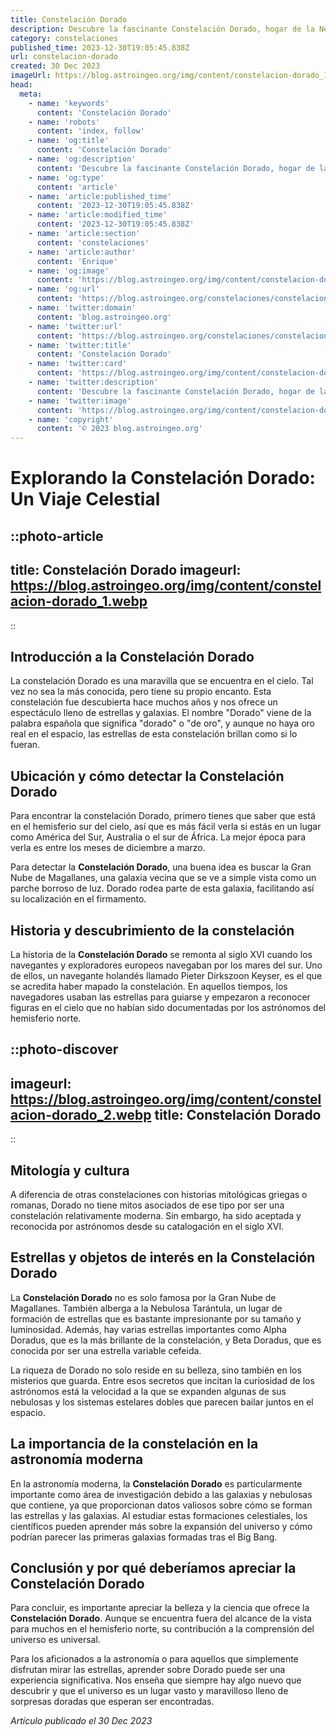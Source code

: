 ```yaml
---
title: Constelación Dorado
description: Descubre la fascinante Constelación Dorado, hogar de la Nebulosa de la Tarántula y la galaxia más cercana, la Gran Nube de Magallanes.
category: constelaciones
published_time: 2023-12-30T19:05:45.838Z
url: constelacion-dorado
created: 30 Dec 2023
imageUrl: https://blog.astroingeo.org/img/content/constelacion-dorado_1.webp
head:
  meta:
    - name: 'keywords'
      content: 'Constelación Dorado'
    - name: 'robots'
      content: 'index, follow'
    - name: 'og:title'
      content: 'Constelación Dorado'
    - name: 'og:description'
      content: 'Descubre la fascinante Constelación Dorado, hogar de la Nebulosa de la Tarántula y la galaxia más cercana, la Gran Nube de Magallanes.'
    - name: 'og:type'
      content: 'article'
    - name: 'article:published_time'
      content: '2023-12-30T19:05:45.838Z'
    - name: 'article:modified_time'
      content: '2023-12-30T19:05:45.838Z'
    - name: 'article:section'
      content: 'constelaciones'
    - name: 'article:author'
      content: 'Enrique'
    - name: 'og:image'
      content: 'https://blog.astroingeo.org/img/content/constelacion-dorado_1.webp'
    - name: 'og:url'
      content: 'https://blog.astroingeo.org/constelaciones/constelacion-dorado'
    - name: 'twitter:domain'
      content: 'blog.astroingeo.org'
    - name: 'twitter:url'
      content: 'https://blog.astroingeo.org/constelaciones/constelacion-dorado'
    - name: 'twitter:title'
      content: 'Constelación Dorado'
    - name: 'twitter:card'
      content: 'https://blog.astroingeo.org/img/content/constelacion-dorado_1.webp'
    - name: 'twitter:description'
      content: 'Descubre la fascinante Constelación Dorado, hogar de la Nebulosa de la Tarántula y la galaxia más cercana, la Gran Nube de Magallanes.'
    - name: 'twitter:image'
      content: 'https://blog.astroingeo.org/img/content/constelacion-dorado_1.webp'
    - name: 'copyright'
      content: '© 2023 blog.astroingeo.org'
---
```

# Explorando la Constelación Dorado: Un Viaje Celestial

::photo-article
---
title: Constelación Dorado
imageurl: https://blog.astroingeo.org/img/content/constelacion-dorado_1.webp
---
::

## Introducción a la Constelación Dorado

La constelación Dorado es una maravilla que se encuentra en el cielo. Tal vez no sea la más conocida, pero tiene su propio encanto. Esta constelación fue descubierta hace muchos años y nos ofrece un espectáculo lleno de estrellas y galaxias. El nombre "Dorado" viene de la palabra española que significa "dorado" o "de oro", y aunque no haya oro real en el espacio, las estrellas de esta constelación brillan como si lo fueran.

## Ubicación y cómo detectar la Constelación Dorado

Para encontrar la constelación Dorado, primero tienes que saber que está en el hemisferio sur del cielo, así que es más fácil verla si estás en un lugar como América del Sur, Australia o el sur de África. La mejor época para verla es entre los meses de diciembre a marzo. 

Para detectar la **Constelación Dorado**, una buena idea es buscar la Gran Nube de Magallanes, una galaxia vecina que se ve a simple vista como un parche borroso de luz. Dorado rodea parte de esta galaxia, facilitando así su localización en el firmamento.

## Historia y descubrimiento de la constelación

La historia de la **Constelación Dorado** se remonta al siglo XVI cuando los navegantes y exploradores europeos navegaban por los mares del sur. Uno de ellos, un navegante holandés llamado Pieter Dirkszoon Keyser, es el que se acredita haber mapado la constelación. En aquellos tiempos, los navegadores usaban las estrellas para guiarse y empezaron a reconocer figuras en el cielo que no habían sido documentadas por los astrónomos del hemisferio norte.


::photo-discover
---
imageurl: https://blog.astroingeo.org/img/content/constelacion-dorado_2.webp
title: Constelación Dorado
---
::

## Mitología y cultura

A diferencia de otras constelaciones con historias mitológicas griegas o romanas, Dorado no tiene mitos asociados de ese tipo por ser una constelación relativamente moderna. Sin embargo, ha sido aceptada y reconocida por astrónomos desde su catalogación en el siglo XVI.

## Estrellas y objetos de interés en la Constelación Dorado

La **Constelación Dorado** no es solo famosa por la Gran Nube de Magallanes. También alberga a la Nebulosa Tarántula, un lugar de formación de estrellas que es bastante impresionante por su tamaño y luminosidad. Además, hay varias estrellas importantes como Alpha Doradus, que es la más brillante de la constelación, y Beta Doradus, que es conocida por ser una estrella variable cefeida.

La riqueza de Dorado no solo reside en su belleza, sino también en los misterios que guarda. Entre esos secretos que incitan la curiosidad de los astrónomos está la velocidad a la que se expanden algunas de sus nebulosas y los sistemas estelares dobles que parecen bailar juntos en el espacio.

## La importancia de la constelación en la astronomía moderna

En la astronomía moderna, la **Constelación Dorado** es particularmente importante como área de investigación debido a las galaxias y nebulosas que contiene, ya que proporcionan datos valiosos sobre cómo se forman las estrellas y las galaxias. Al estudiar estas formaciones celestiales, los científicos pueden aprender más sobre la expansión del universo y cómo podrían parecer las primeras galaxias formadas tras el Big Bang.

## Conclusión y por qué deberíamos apreciar la Constelación Dorado

Para concluir, es importante apreciar la belleza y la ciencia que ofrece la **Constelación Dorado**. Aunque se encuentra fuera del alcance de la vista para muchos en el hemisferio norte, su contribución a la comprensión del universo es universal.

Para los aficionados a la astronomía o para aquellos que simplemente disfrutan mirar las estrellas, aprender sobre Dorado puede ser una experiencia significativa. Nos enseña que siempre hay algo nuevo que descubrir y que el universo es un lugar vasto y maravilloso lleno de sorpresas doradas que esperan ser encontradas.

_Artículo publicado el 30 Dec 2023_